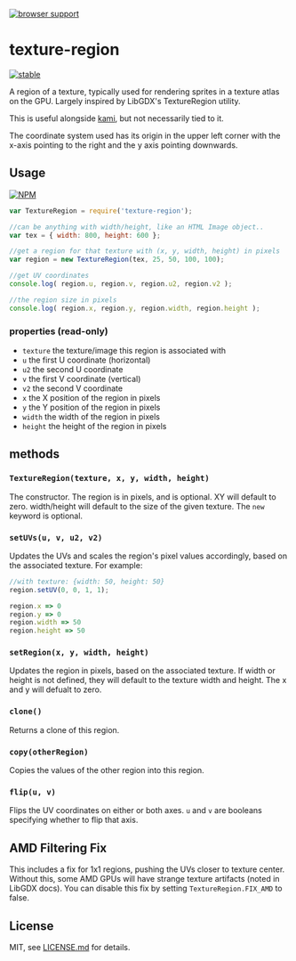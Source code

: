 [![browser support](https://ci.testling.com/mattdesl/texture-region.png)](https://ci.testling.com/mattdesl/texture-region)

# texture-region

[![stable](http://badges.github.io/stability-badges/dist/stable.svg)](http://github.com/badges/stability-badges)

A region of a texture, typically used for rendering sprites in a texture atlas on the GPU. Largely inspired by LibGDX's TextureRegion utility. 

This is useful alongside [kami](http://github.com/mattdesl/kami), but not necessarily tied to it.

The coordinate system used has its origin in the upper left corner with the x-axis pointing to the right and the y axis pointing downwards.

## Usage

[![NPM](https://nodei.co/npm/texture-region.png)](https://nodei.co/npm/texture-region/)


```js
var TextureRegion = require('texture-region');

//can be anything with width/height, like an HTML Image object..
var tex = { width: 800, height: 600 };

//get a region for that texture with (x, y, width, height) in pixels
var region = new TextureRegion(tex, 25, 50, 100, 100);

//get UV coordinates
console.log( region.u, region.v, region.u2, region.v2 );

//the region size in pixels
console.log( region.x, region.y, region.width, region.height );
```

### properties (read-only)

- `texture` the texture/image this region is associated with
- `u` the first U coordinate (horizontal)
- `u2` the second U coordinate
- `v` the first V coordinate (vertical)
- `v2` the second V coordinate
- `x` the X position of the region in pixels
- `y` the Y position of the region in pixels
- `width` the width of the region in pixels
- `height` the height of the region in pixels

## methods

### `TextureRegion(texture, x, y, width, height)`

The constructor. The region is in pixels, and is optional. XY will default to zero. width/height will default to the size of the given texture. The `new` keyword is optional.

### `setUVs(u, v, u2, v2)`

Updates the UVs and scales the region's pixel values accordingly, based on the associated texture. For example:

```js
//with texture: {width: 50, height: 50}
region.setUV(0, 0, 1, 1);

region.x => 0
region.y => 0
region.width => 50
region.height => 50
```

### `setRegion(x, y, width, height)`

Updates the region in pixels, based on the associated texture. If width or height is not defined, they will default to the texture width and height. The x and y will defualt to zero.

### `clone()`

Returns a clone of this region.

### `copy(otherRegion)`

Copies the values of the other region into this region.

### `flip(u, v)`

Flips the UV coordinates on either or both axes. `u` and `v` are booleans specifying whether to flip that axis.


## AMD Filtering Fix

This includes a fix for 1x1 regions, pushing the UVs closer to texture center. Without this, some AMD GPUs will have strange texture artifacts (noted in LibGDX docs). You can disable this fix by setting `TextureRegion.FIX_AMD` to false.

## License

MIT, see [LICENSE.md](http://github.com/mattdesl/texture-region/blob/master/LICENSE.md) for details.
